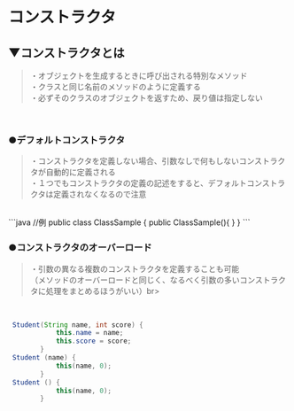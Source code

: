 # コンストラクタ

## ▼コンストラクタとは
>・オブジェクトを生成するときに呼び出される特別なメソッド<br>
>・クラスと同じ名前のメソッドのように定義する<br>
>・必ずそのクラスのオブジェクトを返すため、戻り値は指定しない<br>
<br>

### ●デフォルトコンストラクタ
>・コンストラクタを定義しない場合、引数なしで何もしないコンストラクタが自動的に定義される<br>
>・１つでもコンストラクタの定義の記述をすると、デフォルトコンストラクタは定義されなくなるので注意<br>
<br>
```java
//例
public class ClassSample {
    public ClassSample(){
    }
  }
```
<br>

### ●コンストラクタのオーバーロード
>・引数の異なる複数のコンストラクタを定義することも可能<br>
>（メソッドのオーバーロードと同じく、なるべく引数の多いコンストラクタに処理をまとめるほうがいい）br>
<br>

```java
 Student(String name, int score) {
            this.name = name;
            this.score = score;
        }
 Student (name) {
            this(name, 0);
        }
 Student () {
            this(name, 0);
        }
```
<br>


